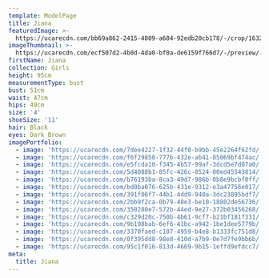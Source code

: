 ```yaml
---
template: ModelPage
title: Jiana
featuredImage: >-
  https://ucarecdn.com/bb69a862-2415-4809-a684-92edb20cb178/-/crop/1632x719/0,66/-/preview/-/enhance/50/
imageThumbnail: >-
  https://ucarecdn.com/ecf507d2-4b0d-4da0-bf0a-de6159f766d7/-/preview/-/enhance/59/
firstName: Jiana
collection: Girls
height: 95cm
measurementType: bust
bust: 51cm
waist: 47cm
hips: 49cm
size: '4'
shoeSize: '11'
hair: Black
eyes: Dark Brown
imagePortfolio:
  - image: 'https://ucarecdn.com/7dee4227-1f32-44f0-b9bb-45e2264f62fd/'
  - image: 'https://ucarecdn.com/f6f29850-777b-432e-ab41-85069bf474ac/'
  - image: 'https://ucarecdn.com/e5fcda10-f345-4b57-99af-3dcd5e7d07a0/'
  - image: 'https://ucarecdn.com/5d4088b1-85fc-426c-8524-00ed45543814/'
  - image: 'https://ucarecdn.com/b76193ba-8ca3-49d7-986b-0b8e9bcbf0ff/'
  - image: 'https://ucarecdn.com/bd0ba076-625b-431e-9312-e3a47756e017/'
  - image: 'https://ucarecdn.com/391f06f7-44b1-4dd9-940a-3dc23895bdf7/'
  - image: 'https://ucarecdn.com/2bb9f2ca-0b79-48e3-be10-18802de56736/'
  - image: 'https://ucarecdn.com/350280e7-572b-44ed-9e27-372b03456268/'
  - image: 'https://ucarecdn.com/c329d20c-750b-4b61-9cf7-b21bf181f331/'
  - image: 'https://ucarecdn.com/9b198bab-6ef6-41bc-a942-1be1dee5779b/'
  - image: 'https://ucarecdn.com/3370faed-c107-4959-b4e8-b1333fc751d8/'
  - image: 'https://ucarecdn.com/0f395dd8-98e8-410d-a7b9-0e7d7fe9bb6b/'
  - image: 'https://ucarecdn.com/95c1f016-813d-4669-9b15-1effd9efdcc7/'
meta:
  title: Jiana
---
```


